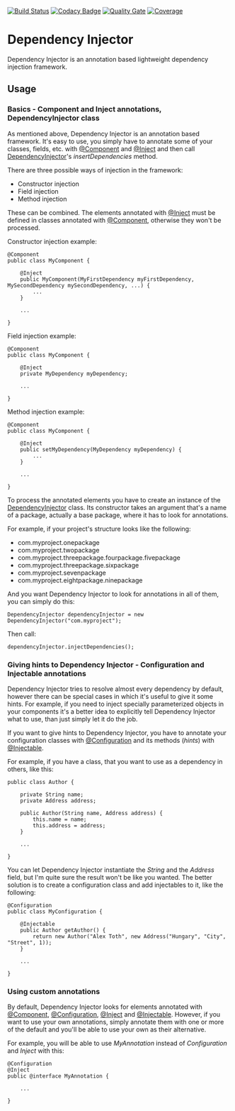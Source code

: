 [![Build Status](https://travis-ci.com/tothalex95/dependency-injector.svg?branch=master)](https://travis-ci.com/tothalex95/dependency-injector)
[![Codacy Badge](https://api.codacy.com/project/badge/Grade/eb1f724b5360443e9687c84b49f18f1e)](https://www.codacy.com/project/tothalex95/dependency-injector/dashboard?utm_source=github.com&amp;utm_medium=referral&amp;utm_content=tothalex95/dependency-injector&amp;utm_campaign=Badge_Grade_Dashboard)
[![Quality Gate](https://sonarcloud.io/api/project_badges/measure?project=hu.alextoth%3Adependency-injector&metric=alert_status)](https://sonarcloud.io/dashboard?id=hu.alextoth%3Adependency-injector)
[![Coverage](https://sonarcloud.io/api/project_badges/measure?project=hu.alextoth%3Adependency-injector&metric=coverage)](https://sonarcloud.io/dashboard?id=hu.alextoth%3Adependency-injector)

# Dependency Injector

Dependency Injector is an annotation based lightweight dependency injection framework.

## Usage

### Basics - Component and Inject annotations, DependencyInjector class

As mentioned above, Dependency Injector is an annotation based framework. It's easy to use, you simply have to annotate some of your classes, fields, etc. with [@Component](https://github.com/tothalex95/dependency-injector/blob/master/src/main/java/hu/alextoth/injector/annotation/Component.java) and [@Inject](https://github.com/tothalex95/dependency-injector/blob/master/src/main/java/hu/alextoth/injector/annotation/Inject.java) and then call [DependencyInjector](https://github.com/tothalex95/dependency-injector/blob/master/src/main/java/hu/alextoth/injector/DependencyInjector.java)'s *insertDependencies* method.

There are three possible ways of injection in the framework:

* Constructor injection
* Field injection
* Method injection

These can be combined. The elements annotated with [@Inject](https://github.com/tothalex95/dependency-injector/blob/master/src/main/java/hu/alextoth/injector/annotation/Inject.java) must be defined in classes annotated with [@Component](https://github.com/tothalex95/dependency-injector/blob/master/src/main/java/hu/alextoth/injector/annotation/Component.java), otherwise they won't be processed.

Constructor injection example:

```
@Component
public class MyComponent {

	@Inject
	public MyComponent(MyFirstDependency myFirstDependency, MySecondDependency mySecondDependency, ...) {
		...
	}
	
	...
	
}
```

Field injection example:

```
@Component
public class MyComponent {

	@Inject
	private MyDependency myDependency;
	
	...
	
}
```

Method injection example:

```
@Component
public class MyComponent {

	@Inject
	public setMyDependency(MyDependency myDependency) {
		...
	}
	
	...
	
}
```

To process the annotated elements you have to create an instance of the [DependencyInjector](https://github.com/tothalex95/dependency-injector/blob/master/src/main/java/hu/alextoth/injector/DependencyInjector.java) class. Its constructor takes an argument that's a name of a package, actually a base package, where it has to look for annotations.

For example, if your project's structure looks like the following:

* com.myproject.onepackage
* com.myproject.twopackage
* com.myproject.threepackage.fourpackage.fivepackage
* com.myproject.threepackage.sixpackage
* com.myproject.sevenpackage
* com.myproject.eightpackage.ninepackage

And you want Dependency Injector to look for annotations in all of them, you can simply do this:

```
DependencyInjector dependencyInjector = new DependencyInjector("com.myproject");
```

Then call:

```
dependencyInjector.injectDependencies();
```

### Giving hints to Dependency Injector - Configuration and Injectable annotations

Dependency Injector tries to resolve almost every dependency by default, however there can be special cases in which it's useful to give it some hints. For example, if you need to inject specially parameterized objects in your components it's a better idea to explicitly tell Dependency Injector what to use, than just simply let it do the job.

If you want to give hints to Dependency Injector, you have to annotate your configuration classes with [@Configuration](https://github.com/tothalex95/dependency-injector/blob/master/src/main/java/hu/alextoth/injector/annotation/Configuration.java) and its methods (*hints*) with [@Injectable](https://github.com/tothalex95/dependency-injector/blob/master/src/main/java/hu/alextoth/injector/annotation/Injectable.java).

For example, if you have a class, that you want to use as a dependency in others, like this:

```
public class Author {

	private String name;
	private Address address;

	public Author(String name, Address address) {
		this.name = name;
		this.address = address;
	}

	...

}
```

You can let Dependency Injector instantiate the *String* and the *Address* field, but I'm quite sure the result won't be like you wanted. The better solution is to create a configuration class and add injectables to it, like the following:

```
@Configuration
public class MyConfiguration {
	
	@Injectable
	public Author getAuthor() {
		return new Author("Alex Toth", new Address("Hungary", "City", "Street", 1));
	}
	
	...
	
}
```

### Using custom annotations

By default, Dependency Injector looks for elements annotated with [@Component](https://github.com/tothalex95/dependency-injector/blob/master/src/main/java/hu/alextoth/injector/annotation/Component.java), [@Configuration](https://github.com/tothalex95/dependency-injector/blob/master/src/main/java/hu/alextoth/injector/annotation/Configuration.java), [@Inject](https://github.com/tothalex95/dependency-injector/blob/master/src/main/java/hu/alextoth/injector/annotation/Inject.java) and [@Injectable](https://github.com/tothalex95/dependency-injector/blob/master/src/main/java/hu/alextoth/injector/annotation/Injectable.java). However, if you want to use your own annotations, simply annotate them with one or more of the default and you'll be able to use your own as their alternative.

For example, you will be able to use *MyAnnotation* instead of *Configuration* and *Inject* with this:

```
@Configuration
@Inject
public @interface MyAnnotation {

	...

}
```
